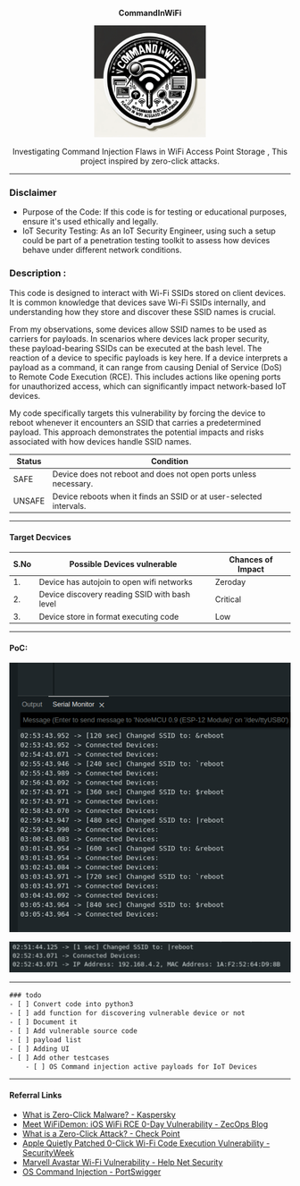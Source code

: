 <p align="center">
  <strong>CommandInWiFi</strong>
</p>

<p align="center">
  <img src="CommandInWiFi-sticker.png" alt="CommandInWiFi sticker" style="width:200px;"/>
</p>

<p align="center">
  Investigating Command Injection Flaws in WiFi Access Point Storage , This project inspired by zero-click attacks.
</p>


-------------------------------
### Disclaimer 
- Purpose of the Code: If this code is for testing or educational purposes, ensure it's used ethically and legally.
- IoT Security Testing: As an IoT Security Engineer, using such a setup could be part of a penetration testing toolkit to assess how devices behave under different network conditions.

### Description :
This code is designed to interact with Wi-Fi SSIDs stored on client devices. It is common knowledge that devices save Wi-Fi SSIDs internally, and understanding how they store and discover these SSID names is crucial. 

From my observations, some devices allow SSID names to be used as carriers for payloads. In scenarios where devices lack proper security, these payload-bearing SSIDs can be executed at the bash level. The reaction of a device to specific payloads is key here. If a device interprets a payload as a command, it can range from causing Denial of Service (DoS) to  Remote Code Execution (RCE). This includes actions like opening ports for unauthorized access, which can significantly impact network-based IoT devices. 

My code specifically targets this vulnerability by forcing the device to reboot whenever it encounters an SSID that carries a predetermined payload. This approach demonstrates the potential impacts and risks associated with how devices handle SSID names. 

| Status | Condition                                                         |
|--------|-------------------------------------------------------------------|
| SAFE   | Device does not reboot and does not open ports unless necessary.  |
| UNSAFE | Device reboots when it finds an SSID or at user-selected intervals. |

-----------------------------------
#### Target Decvices 
| S.No | Possible Devices vulnerable | Chances of Impact |
|---|---|---|
|1.| Device has autojoin to open wifi networks | Zeroday |
|2.| Device discovery reading SSID with bash level | Critical |
|3.| Device store in format executing code | Low |

------------------------------------
#### PoC:

![](poc/ssid-changing.png)

![](poc/expecte-output.png)

--------------------------------
```[tasklist]
### todo
- [ ] Convert code into python3
- [ ] add function for discovering vulnerable device or not
- [ ] Document it
- [ ] Add vulnerable source code
- [ ] payload list
- [ ] Adding UI
- [ ] Add other testcases
    - [ ] OS Command injection active payloads for IoT Devices
```
----------------------------------
#### Referral Links

- [What is Zero-Click Malware? - Kaspersky](https://www.kaspersky.com/resource-center/definitions/what-is-zero-click-malware)
- [Meet WiFiDemon: iOS WiFi RCE 0-Day Vulnerability - ZecOps Blog](https://blog.zecops.com/research/meet-wifidemon-ios-wifi-rce-0-day-vulnerability-and-a-zero-click-vulnerability-that-was-silently-patched/)
- [What is a Zero-Click Attack? - Check Point](https://www.checkpoint.com/cyber-hub/cyber-security/what-is-a-zero-click-attack/)
- [Apple Quietly Patched 0-Click Wi-Fi Code Execution Vulnerability - SecurityWeek](https://www.securityweek.com/researchers-apple-quietly-patched-0-click-wi-fi-code-execution-vulnerability-ios/)
- [Marvell Avastar Wi-Fi Vulnerability - Help Net Security](https://www.helpnetsecurity.com/2019/01/21/marvell-avastar-wi-fi-vulnerability/)
- [OS Command Injection - PortSwigger](https://portswigger.net/web-security/os-command-injection)

